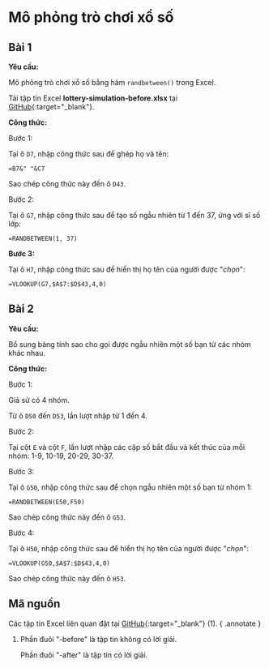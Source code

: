 # Mô phỏng trò chơi xổ số

## Bài 1

**Yêu cầu:**

Mô phỏng trò chơi xổ số bằng hàm `randbetween()` trong Excel.

Tải tập tin Excel **lottery-simulation-before.xlsx** tại [GitHub](https://github.com/vtchitruong/gdpt-2018/tree/main/special-topics/data-handling/random-data){:target="_blank"}.

**Công thức:**

Bước 1:

Tại ô `D7`, nhập công thức sau để ghép họ và tên:

```excel
=B7&" "&C7
```

Sao chép công thức này đến ô `D43`.

Bước 2:

Tại ô `G7`, nhập công thức sau để tạo số ngẫu nhiên từ 1 đến 37, ứng với sĩ số lớp:

```excel
=RANDBETWEEN(1, 37)
```

**Bước 3:**

Tại ô `H7`, nhập công thức sau để hiển thị họ tên của người được "*chọn*":

```excel
=VLOOKUP(G7,$A$7:$D$43,4,0)
```

## Bài 2

**Yêu cầu:**

Bổ sung bảng tính sao cho gọi được ngẫu nhiên một số bạn từ các nhóm khác nhau.

**Công thức:**

Bước 1:

Giả sử có 4 nhóm.

Từ ô `D50` đến `D53`, lần lượt nhập từ 1 đến 4.

Bước 2:

Tại cột `E` và cột `F`, lần lượt nhập các cặp số bắt đầu và kết thúc của mỗi nhóm: 1-9, 10-19, 20-29, 30-37.

Bước 3:

Tại ô `G50`, nhập công thức sau để chọn ngẫu nhiên một số bạn từ nhóm 1:

```excel
=RANDBETWEEN(E50,F50)
```

Sao chép công thức này đến ô `G53`.

Bước 4:

Tại ô `H50`, nhập công thức sau để hiển thị họ tên của người được "*chọn*":

```excel
=VLOOKUP(G50,$A$7:$D$43,4,0)
```

Sao chép công thức này đến ô `H53`.

## Mã nguồn

Các tập tin Excel liên quan đặt tại [GitHub](https://github.com/vtchitruong/gdpt-2018/tree/main/special-topics/data-handling/random-data){:target="_blank"} (1).
{ .annotate }

1.  Phần đuôi "-before" là tập tin không có lời giải.

    Phần đuôi "-after" là tập tin có lời giải.